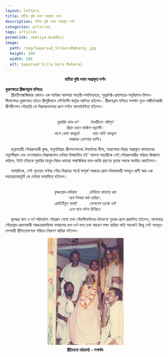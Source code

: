 ```yaml
---
layout: letters
title: মাটিয়া বুদ্ধি বনাম অপ্রাকৃত দর্শন
description: মাটিয়া বুদ্ধি বনাম অপ্রাকৃত দর্শন
categories: articles
tags: articles
permalink: /matiya-buddhi/
image:
  path: /img/Saparsad_SriGuruMaharaj.jpg
  height: 100
  width: 100
  alt: Saparsad Srila Guru Maharaj 
---
```


<!-- <p style="text-align:center"> শ্রীশ্রীগুরু-গৌরাঙ্গৌ জয়তঃ </p> -->

<p style="text-align:center"> <b> মাটিয়া বুদ্ধি বনাম অপ্রাকৃত দর্শন </b> </p>

<b>কুরুক্ষেত্রে শ্রীজগন্নাথ মন্দিরে: </b> <br>
&emsp; শ্রীমতীগান্ধর্ব্বিকার কোনও এক সাধিকা আপনার সহচরী-সমভিব্যহরে, সুদূরনিষ্ঠ-প্রবাসান্তে-সমৃদ্ধিমান-মিলন-লীলাক্ষেত্র-কুরুক্ষেত্র হইতে শ্রীপুরীধামে পৌর্ণমাসী-কর্তৃক আনিতা হইলেন। শ্রীজগন্নাথ মন্দিরে সপার্ষদ নৃত্য-সঙ্কীর্ত্তনকারী শ্রীশচীনন্দন গৌরহরি কে বিপ্রলম্ভভাবময় রূপে দর্শনে আশ্চর্য্যান্বিতা হইলেন। <br> <br>

<p style="text-align:center">
<i>  
মুরারির ভাব-বর্ণ &emsp; &emsp; বৈপরীত্যে পরিপূর্ণ <br>
প্রিয়া-ভাবে সাজিল সন্ন্যাসী। <br>
পাশে কেবা অবধূত! &emsp; &emsp; নাচে অতি অদভূত <br>
শরচ্চন্দ্র-রোশনায় ভাসি॥ <br>
</i> </p>

&emsp; ছন্নাবতারী গৌররূপধারী কৃষ্ণ, মাধুর্য্যবিগ্রহ শ্রীনন্দনন্দনের ঔদার্য্যময় লীলা, সম্ভোগময়-বিগ্রহ অপ্রাকৃত কামদেবের সন্ন্যাসীরূপ এবং তৎসহজাত-বিপ্রলম্ভভাব দেখিয়া বিস্ময়ান্বিত হই' আপনা সহচরীকে সেই গৌররূপধারীর পরিচয় জিজ্ঞাসা করিলে, তিনি তাঁহাকে মুরারির মাথুর-বিরহ-কাতরা গান্ধর্ব্বিকার ভাব-কান্তি গ্রহণের বৃত্তান্ত সম্বন্ধে অবহিত করাইলেন। <br>

&emsp; অপরদিকে, সেই নৃত্যরত স্বর্ণময় গৌর-বিগ্রহের পার্শ্বে অপূর্ব্ব শরচ্চন্দ্র-প্রভা-বিস্তারকারী অবধূত-রূপী আর এক মহাপ্রেমময়মূর্ত্তি কে দেখিয়া ভাবান্বিতা হইলেন। <br> <br>

<p style="text-align:center">
<i>  
কৃষ্ণপ্রেম-মদিরায় &emsp; &emsp; চৌদিকে মাতায়ে ধায় <br>
সবে পিলায় কণ্ঠ ভরিয়া। <br>
রোহিণীসুত বলাই &emsp; &emsp; গোপবেশ ত্যজে নাই <br>
এবে সবে লইল চিনিয়া॥ <br>
</i> </p>

&emsp; কৃষ্ণের ভাব ও বর্ণ পরিবর্ত্তনে গৌররূপ গোপ্য তথা গৌরলীলাভিনয়-উদ্দেশ্যে সুচারু-রূপে প্রকাশিত হইলেও, আপামরে গৌরপ্রেম-প্রদানকারী শরচ্চন্দ্রকান্তিময় বলরামের রূপ-বর্ণ-ভাব তথা আচরণ লক্ষ্য করিয়া অতি সহজেই কিন্তু সেই অবধূত-বেশধারী শ্রীনিত্যানন্দের পরিচয়-নিরূপণ করিয়া লইলেন। <br>

<p style="text-align:center">
  <img src="/img/Saparsad_SriGuruMaharaj.jpg" 
     width="244" 
     height="341"
     alt="শ্রীচৈতন্য মঠাচার্য্য - সপার্ষদ ​" />
<b> <br>
শ্রীচৈতন্য মঠাচার্য্য - সপার্ষদ 
</b> </p> <br>

